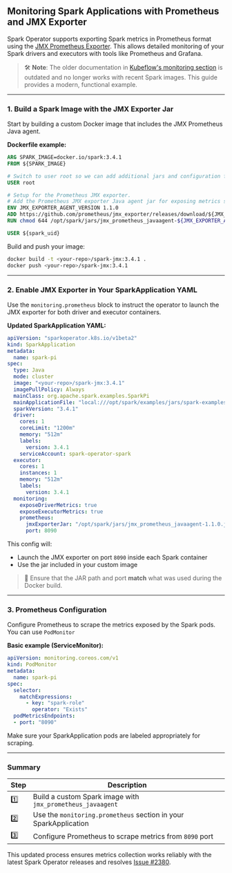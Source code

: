 ## Monitoring Spark Applications with Prometheus and JMX Exporter

Spark Operator supports exporting Spark metrics in Prometheus format using the [JMX Prometheus Exporter](https://github.com/prometheus/jmx_exporter). This allows detailed monitoring of your Spark drivers and executors with tools like Prometheus and Grafana.

> 🛠️ **Note**: The older documentation in [Kubeflow's monitoring section](https://kubeflow.github.io/spark-operator/docs/user-guide.html#monitoring) is outdated and no longer works with recent Spark images. This guide provides a modern, functional example.

---

### 1. Build a Spark Image with the JMX Exporter Jar

Start by building a custom Docker image that includes the JMX Prometheus Java agent.

**Dockerfile example:**

```Dockerfile
ARG SPARK_IMAGE=docker.io/spark:3.4.1
FROM ${SPARK_IMAGE}

# Switch to user root so we can add additional jars and configuration files.
USER root

# Setup for the Prometheus JMX exporter.
# Add the Prometheus JMX exporter Java agent jar for exposing metrics sent to the JmxSink to Prometheus.
ENV JMX_EXPORTER_AGENT_VERSION 1.1.0
ADD https://github.com/prometheus/jmx_exporter/releases/download/${JMX_EXPORTER_AGENT_VERSION}/jmx_prometheus_javaagent-${JMX_EXPORTER_AGENT_VERSION}.jar /opt/spark/jars
RUN chmod 644 /opt/spark/jars/jmx_prometheus_javaagent-${JMX_EXPORTER_AGENT_VERSION}.jar

USER ${spark_uid}
```

Build and push your image:

```bash
docker build -t <your-repo>/spark-jmx:3.4.1 .
docker push <your-repo>/spark-jmx:3.4.1
```

---

### 2. Enable JMX Exporter in Your SparkApplication YAML

Use the `monitoring.prometheus` block to instruct the operator to launch the JMX exporter for both driver and executor containers.

**Updated SparkApplication YAML:**

```yaml
apiVersion: "sparkoperator.k8s.io/v1beta2"
kind: SparkApplication
metadata:
  name: spark-pi
spec:
  type: Java
  mode: cluster
  image: "<your-repo>/spark-jmx:3.4.1"
  imagePullPolicy: Always
  mainClass: org.apache.spark.examples.SparkPi
  mainApplicationFile: "local:///opt/spark/examples/jars/spark-examples_2.12-3.4.1.jar"
  sparkVersion: "3.4.1"
  driver:
    cores: 1
    coreLimit: "1200m"
    memory: "512m"
    labels:
      version: 3.4.1
    serviceAccount: spark-operator-spark
  executor:
    cores: 1
    instances: 1
    memory: "512m"
    labels:
      version: 3.4.1
  monitoring:
    exposeDriverMetrics: true
    exposeExecutorMetrics: true
    prometheus:
      jmxExporterJar: "/opt/spark/jars/jmx_prometheus_javaagent-1.1.0.jar"
      port: 8090
```

This config will:

- Launch the JMX exporter on port `8090` inside each Spark container
- Use the jar included in your custom image

> 🚨 Ensure that the JAR path and port **match** what was used during the Docker build.

---

### 3. Prometheus Configuration

Configure Prometheus to scrape the metrics exposed by the Spark pods. You can use `PodMonitor`

**Basic example (ServiceMonitor):**

```yaml
apiVersion: monitoring.coreos.com/v1
kind: PodMonitor
metadata:
  name: spark-pi
spec:
  selector:
    matchExpressions:
      - key: "spark-role"
        operator: "Exists"
  podMetricsEndpoints:
  - port: "8090"
```

Make sure your SparkApplication pods are labeled appropriately for scraping.

---

### Summary

| Step | Description |
|------|-------------|
| 1️⃣  | Build a custom Spark image with `jmx_prometheus_javaagent` |
| 2️⃣  | Use the `monitoring.prometheus` section in your SparkApplication |
| 3️⃣  | Configure Prometheus to scrape metrics from `8090` port |

This updated process ensures metrics collection works reliably with the latest Spark Operator releases and resolves [Issue #2380](https://github.com/kubeflow/spark-operator/issues/2380).